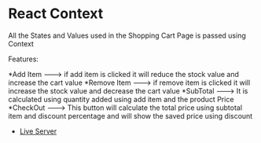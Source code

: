 # React Context

All the States and Values used in the Shopping Cart Page is passed using Context

Features:

*Add Item ---> if add item is clicked it will reduce the stock value and increase the cart value
*Remove Item --->  if remove item is clicked it will increase the stock value and decrease the cart value
*SubTotal ---> It is calculated using quantity added using add item and the product Price
*CheckOut ---> This button will calculate the total price using subtotal item and discount percentage and will show the saved price using discount


- [Live Server](https://reactday8byfabianrajafernando.netlify.app/) 